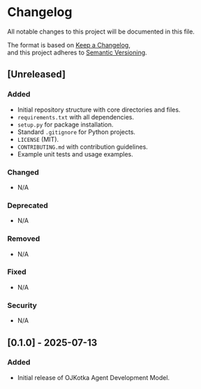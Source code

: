 # Changelog

All notable changes to this project will be documented in this file.

The format is based on [Keep a Changelog](https://keepachangelog.com/en/1.0.0/),  
and this project adheres to [Semantic Versioning](https://semver.org/spec/v2.0.0.html).

## [Unreleased]

### Added
- Initial repository structure with core directories and files.
- `requirements.txt` with all dependencies.
- `setup.py` for package installation.
- Standard `.gitignore` for Python projects.
- `LICENSE` (MIT).
- `CONTRIBUTING.md` with contribution guidelines.
- Example unit tests and usage examples.

### Changed
- N/A

### Deprecated
- N/A

### Removed
- N/A

### Fixed
- N/A

### Security
- N/A

## [0.1.0] - 2025-07-13

### Added
- Initial release of OJKotka Agent Development Model.